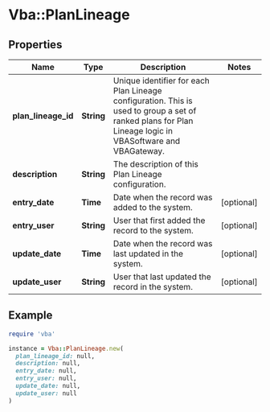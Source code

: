 # Vba::PlanLineage

## Properties

| Name | Type | Description | Notes |
| ---- | ---- | ----------- | ----- |
| **plan_lineage_id** | **String** | Unique identifier for each Plan Lineage configuration. This is used to group a set of ranked plans for Plan Lineage logic in VBASoftware and VBAGateway. |  |
| **description** | **String** | The description of this Plan Lineage configuration. |  |
| **entry_date** | **Time** | Date when the record was added to the system. | [optional] |
| **entry_user** | **String** | User that first added the record to the system. | [optional] |
| **update_date** | **Time** | Date when the record was last updated in the system. | [optional] |
| **update_user** | **String** | User that last updated the record in the system. | [optional] |

## Example

```ruby
require 'vba'

instance = Vba::PlanLineage.new(
  plan_lineage_id: null,
  description: null,
  entry_date: null,
  entry_user: null,
  update_date: null,
  update_user: null
)
```

